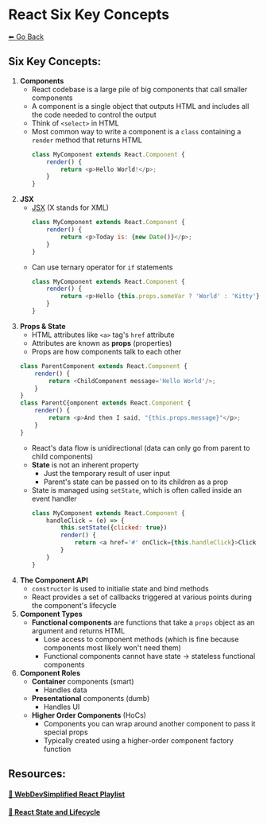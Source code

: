 # React Six Key Concepts
[⬅ Go Back](../week3.md)

## Six Key Concepts:
1. **Components**
    - React codebase is a large pile of big components that call smaller components
    - A component is a single object that outputs HTML and includes all the code needed to control the output
    - Think of `<select>` in HTML
    - Most common way to write a component is a `class` containing a `render` method that returns HTML
        ```Javascript
        class MyComponent extends React.Component {
            render() {
                return <p>Hello World!</p>;
            }
        }
        ```
2. **JSX**
    - [JSX](https://reactjs.org/docs/jsx-in-depth.html) (X stands for XML)
        ```Javascript
        class MyComponent extends React.Component {
            render() {
                return <p>Today is: {new Date()}</p>;
            }
        }
        ```
    - Can use ternary operator for `if` statements
        ```Javascript
        class MyComponent extends React.Component {
            render() {
                return <p>Hello {this.props.someVar ? 'World' : 'Kitty'}</p>;
            }
        }
        ```
3. **Props & State** 
    - HTML attributes like `<a>` tag's `href` attribute
    - Attributes are known as **props** (properties)
    - Props are how components talk to each other
    ```Javascript
    class ParentComponent extends React.Component {
        render() {
            return <ChildComponent message='Hello World'/>;
        }
    }
    class ParentC{omponent extends React.Component {
        render() {
            return <p>And then I said, "{this.props.message}"</p>;
        }
    }
    ```
    - React's data flow is unidirectional (data can only go from parent to child components)
    - **State** is not an inherent property
        - Just the temporary result of user input
        - Parent's state can be passed on to its children as a prop
    - State is managed using `setState`, which is often called inside an event handler
        ```Javascript
        class MyComponent extends React.Component {
            handleClick = (e) => {
                this.setState({clicked: true})
                render() {
                    return <a href='#' onClick={this.handleClick}>Click me</a>;
                }
            }
        }
        ```
4. **The Component API**
    - `constructor` is used to initialie state and bind methods
    - React provides a set of callbacks triggered at various points during the component's lifecycle
5. **Component Types**
    - **Functional components** are functions that take a `props` object as an argument and returns HTML
        - Lose access to component methods (which is fine because components most likely won't need them)
        - Functional components cannot have state -> stateless functional components
6. **Component Roles**
    - **Container** components (smart)
        - Handles data
    - **Presentational** components (dumb)
        - Handles UI
    - **Higher Order Components** (HoCs)
        - Components you can wrap around another component to pass it special props
        - Typically created using a higher-order component factory function


## Resources:

#### [🔗 **WebDevSimplified React Playlist**](https://www.youtube.com/watch?v=1wZoGFF_oi4&list=PLZlA0Gpn_vH_NT5zPVp18nGe_W9LqBDQK)

#### [🔗 **React State and Lifecycle**](https://reactjs.org/docs/state-and-lifecycle.html)